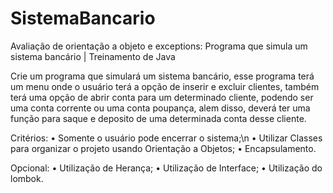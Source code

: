 # SistemaBancario
Avaliação de orientação a objeto e exceptions: Programa que simula um sistema bancário | Treinamento de Java

Crie um programa que simulará um sistema bancário, esse programa terá um menu onde o usuário terá a opção de inserir e excluir clientes, também terá uma opção de abrir conta para um determinado cliente, podendo ser uma conta corrente ou uma conta poupança, alem disso, deverá ter uma função para saque e deposito de uma determinada conta desse cliente.

Critérios: 
• Somente o usuário pode encerrar o sistema;\n
• Utilizar Classes para organizar o projeto usando Orientação a Objetos;
• Encapsulamento.

Opcional:
• Utilização de Herança;
• Utilização de Interface;
• Utilização do lombok.

